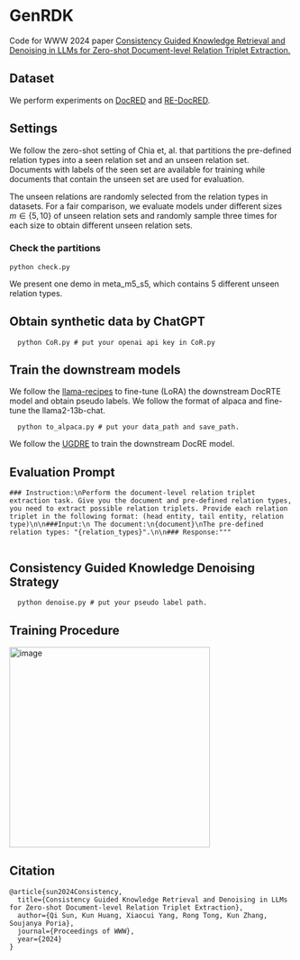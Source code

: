 # GenRDK
Code for WWW 2024 paper [Consistency Guided Knowledge Retrieval and Denoising in LLMs for Zero-shot Document-level Relation Triplet Extraction.](https://arxiv.org/abs/2401.13598)
## Dataset
We perform experiments on [DocRED](https://github.com/thunlp/DocRED) and [RE-DocRED](https://github.com/tonytan48/re-docred).
## Settings
We follow the zero-shot setting of Chia et, al. that partitions the pre-defined relation types into a seen relation set and an unseen relation set. Documents with labels of the seen set are available for training while documents that contain the unseen set are used for evaluation. 

The unseen relations are randomly selected from the relation types in datasets. For a fair comparison, we evaluate models under different sizes $m\in\{5,10\}$ of unseen relation sets and randomly sample three times for each size to obtain different unseen relation sets. 
### Check the partitions
```
python check.py
```
We present one demo in meta_m5_s5, which contains 5 different unseen relation types.
## Obtain synthetic data by ChatGPT
```
  python CoR.py # put your openai api key in CoR.py
```
## Train the downstream models
We follow the [llama-recipes](https://github.com/meta-llama/llama-recipes) to fine-tune (LoRA) the downstream DocRTE model and obtain pseudo labels. 
We follow the format of alpaca and fine-tune the llama2-13b-chat.
```
  python to_alpaca.py # put your data_path and save_path.
```
We follow the [UGDRE](https://github.com/QiSun123/UGDRE) to train the downstream DocRE model.
## Evaluation Prompt
```
### Instruction:\nPerform the document-level relation triplet extraction task. Give you the document and pre-defined relation types, you need to extract possible relation triplets. Provide each relation triplet in the following format: (head entity, tail entity, relation type)\n\n###Input:\n The document:\n{document}\nThe pre-defined relation types: "{relation_types}".\n\n### Response:"""
       
```
## Consistency Guided Knowledge Denoising Strategy
```
  python denoise.py # put your pseudo label path.
```
## Training Procedure
<img width="356" alt="image" src="https://github.com/QiSun123/GenRDK/assets/91941077/debaf93d-8f48-45b7-b3db-331ff9e131ea">

## Citation
```
@article{sun2024Consistency,
  title={Consistency Guided Knowledge Retrieval and Denoising in LLMs for Zero-shot Document-level Relation Triplet Extraction},
  author={Qi Sun, Kun Huang, Xiaocui Yang, Rong Tong, Kun Zhang, Soujanya Poria},
  journal={Proceedings of WWW},
  year={2024}
}
```

